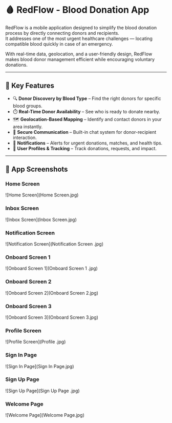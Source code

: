 # 🩸 RedFlow - Blood Donation App

RedFlow is a mobile application designed to simplify the blood donation process by directly connecting donors and recipients.  
It addresses one of the most urgent healthcare challenges — locating compatible blood quickly in case of an emergency.  

With real-time data, geolocation, and a user-friendly design, RedFlow makes blood donor management efficient while encouraging voluntary donations.

---

## 🚀 Key Features
- 🔍 **Donor Discovery by Blood Type** – Find the right donors for specific blood groups.  
- ⏱️ **Real-Time Donor Availability** – See who is ready to donate nearby.  
- 🗺️ **Geolocation-Based Mapping** – Identify and contact donors in your area instantly.  
- 💬 **Secure Communication** – Built-in chat system for donor-recipient interaction.  
- 🔔 **Notifications** – Alerts for urgent donations, matches, and health tips.  
- 👤 **User Profiles & Tracking** – Track donations, requests, and impact.  

---

## 📱 App Screenshots
### Home Screen
![Home Screen](Home Screen.jpg)

### Inbox Screen
![Inbox Screen](Inbox Screen.jpg)

### Notification Screen
![Notification Screen](Notification Screen .jpg)

### Onboard Screen 1
![Onboard Screen 1](Onboard Screen 1 .jpg)

### Onboard Screen 2
![Onboard Screen 2](Onboard Screen 2.jpg)

### Onboard Screen 3
![Onboard Screen 3](Onboard Screen 3.jpg)

### Profile Screen
![Profile Screen](Profile .jpg)

### Sign In Page
![Sign In Page](Sign In Page.jpg)

### Sign Up Page
![Sign Up Page](Sign Up Page .jpg)

### Welcome Page
![Welcome Page](Welcome Page.jpg)
